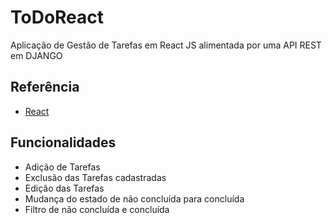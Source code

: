 # ToDoReact
Aplicação de Gestão de Tarefas em React JS alimentada por uma API REST em DJANGO

## Referência

 - [React](https://react.dev/reference/react) 

## Funcionalidades

- Adição de Tarefas
- Exclusão das Tarefas cadastradas
- Edição das Tarefas
- Mudança do estado de não concluída para concluída
- Filtro de não concluída e concluída 



